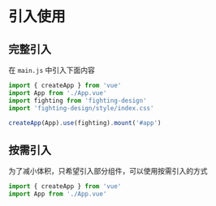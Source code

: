 # 引入使用

## 完整引入

在 `main.js` 中引入下面内容

```js
import { createApp } from 'vue'
import App from './App.vue'
import fighting from 'fighting-design'
import 'fighting-design/style/index.css'

createApp(App).use(fighting).mount('#app')
```

## 按需引入

为了减小体积，只希望引入部分组件，可以使用按需引入的方式

```js
import { createApp } from 'vue'
import App from './App.vue'
```
